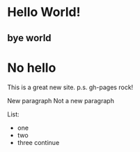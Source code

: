 # Hello World! 

## bye world

# No hello
This is a great new site.
p.s. gh-pages rock!

New paragraph
Not a new paragraph

List:
- one
- two
- three
 continue
